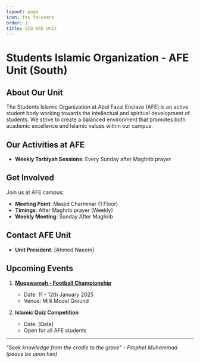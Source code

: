 ```yaml
---
layout: page
icon: fas fa-users
order: 1
title: SIO AFE Unit
---
```


# Students Islamic Organization - AFE Unit (South)

## About Our Unit
The Students Islamic Organization at Abul Fazal Enclave (AFE) is an active student body working towards the intellectual and spiritual development of students. We strive to create a balanced environment that promotes both academic excellence and Islamic values within our campus.

## Our Activities at AFE
- **Weekly Tarbiyah Sessions**: Every Sunday after Maghrib prayer

## Get Involved
Join us at AFE campus:
- **Meeting Point**: Masjid Charminar (1 Floor) 
- **Timings**: After Maghrib prayer (Weekly)
- **Weekly Meeting**: Sunday After Maghrib

## Contact AFE Unit
- **Unit President**: [Ahmed Naeem]

## Upcoming Events
1. **[Muqawamah - Football Championship](/muqawamah)**
   - Date: 11 - 12th January 2025
   - Venue: Milli Model Ground

2. **Islamic Quiz Competition**
   - Date: [Date]
   - Open for all AFE students

---

*"Seek knowledge from the cradle to the grave" - Prophet Muhammad (peace be upon him)*